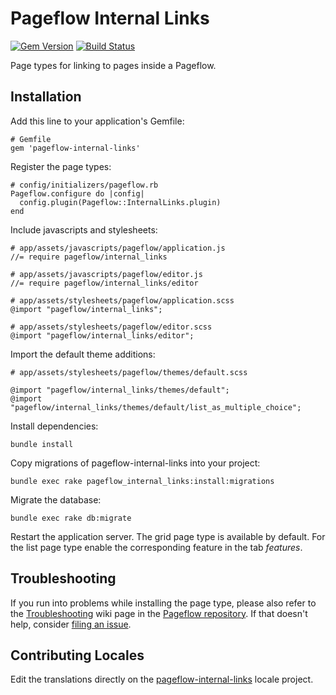 # Pageflow Internal Links

[![Gem Version](https://badge.fury.io/rb/pageflow-internal-links.svg)](http://badge.fury.io/rb/pageflow-internal-links)
[![Build Status](https://travis-ci.org/codevise/pageflow-internal-links.svg?branch=master)](https://travis-ci.org/codevise/pageflow-internal-links)

Page types for linking to pages inside a Pageflow.

## Installation

Add this line to your application's Gemfile:

    # Gemfile
    gem 'pageflow-internal-links'

Register the page types:

    # config/initializers/pageflow.rb
    Pageflow.configure do |config|
      config.plugin(Pageflow::InternalLinks.plugin)
    end

Include javascripts and stylesheets:

    # app/assets/javascripts/pageflow/application.js
    //= require pageflow/internal_links

    # app/assets/javascripts/pageflow/editor.js
    //= require pageflow/internal_links/editor

    # app/assets/stylesheets/pageflow/application.scss
    @import "pageflow/internal_links";

    # app/assets/stylesheets/pageflow/editor.scss
    @import "pageflow/internal_links/editor";

Import the default theme additions:

    # app/assets/stylesheets/pageflow/themes/default.scss

    @import "pageflow/internal_links/themes/default";
    @import "pageflow/internal_links/themes/default/list_as_multiple_choice";

Install dependencies:

    bundle install

Copy migrations of pageflow-internal-links into your project:

    bundle exec rake pageflow_internal_links:install:migrations

Migrate the database:

    bundle exec rake db:migrate

Restart the application server. The grid page type is available by
default. For the list page type enable the corresponding feature in
the tab *features*.

## Troubleshooting

If you run into problems while installing the page type, please also
refer to the
[Troubleshooting](https://github.com/codevise/pageflow/wiki/Troubleshooting)
wiki page in the
[Pageflow repository](https://github.com/codevise/pageflow). If that
doesn't help, consider
[filing an issue](https://github.com/codevise/pageflow-internal-links/issues).

## Contributing Locales

Edit the translations directly on the
[pageflow-internal-links](http://www.localeapp.com/projects/public?search=tf/pageflow-internal-links)
locale project.
